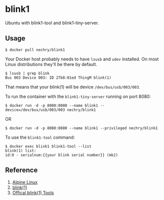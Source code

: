 # blink1

Ubuntu with blink1-tool and blink1-tiny-server.

## Usage

```
$ docker pull nechry/blink1
```

Your Docker host probably needs to have `lsusb` and `udev` installed. On most Linux distributions they'll be there by default.

```
$ lsusb | grep blink
Bus 003 Device 003: ID 27b8:01ed ThingM blink(1)
```

That means that your blink(1) will be device `/dev/bus/usb/003/003`.

To run the container with the `blink1-tiny-server` running on port 8080:

```
$ docker run -d -p 8080:8080 --name blink1 --device=/dev/bus/usb/003/003 nechry/blink1
```

OR

```
$ docker run -d -p 8080:8080 --name blink1 --privileged nechry/blink1
```

To use the `blink1-tool` command:

```
$ docker exec blink1 blink1-tool --list
blink(1) list:
id:0 - serialnum:{{your blink serial number}} (mk2)
```


## Reference

1. [Alpine Linux](http://alpinelinux.org)
2. [blink(1)](blink1.thingm.com)
3. [Offical blink(1) Tools](https://github.com/todbot/blink1-tool)
